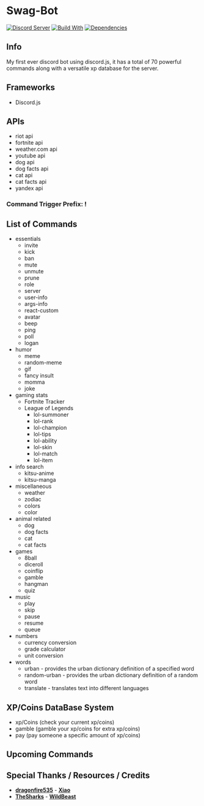 # Swag-Bot
[![Discord Server](https://discordapp.com/api/guilds/468302650337787914/embed.png)](https://discord.gg/ZG3UCB5)
[![Build With](https://img.shields.io/npm/v/discord.js.svg?maxAge=3600)](https://www.npmjs.com/package/discord.js)
[![Dependencies](https://img.shields.io/david/expressjs/express.svg)](https://github.com/c3duan/Swag-Bot/blob/master/package.json)

## Info
My first ever discord bot using discord.js, it has a total of 70 powerful commands along with a versatile xp database for the server.

## Frameworks
- Discord.js

## APIs
- riot api
- fortnite api
- weather.com api
- youtube api
- dog api
- dog facts api
- cat api
- cat facts api
- yandex api


### Command Trigger Prefix: !

## List of Commands
- essentials
    - invite
    - kick
    - ban
    - mute
    - unmute
    - prune
    - role
    - server
    - user-info
    - args-info
    - react-custom
    - avatar
    - beep
    - ping
    - poll
    - logan
- humor
    - meme
    - random-meme
    - gif
    - fancy insult
    - momma
    - joke
- gaming stats
    - Fortnite Tracker
    - League of Legends
        - lol-summoner
        - lol-rank
        - lol-champion
        - lol-tips
        - lol-ability
        - lol-skin
        - lol-match
        - lol-item
- info search
    - kitsu-anime
    - kitsu-manga
- miscellaneous 
    - weather
    - zodiac
    - colors
    - color
- animal related
    - dog
    - dog facts
    - cat
    - cat facts
- games
    - 8ball
    - diceroll
    - coinflip
    - gamble
    - hangman
    - quiz
- music
    - play
    - skip
    - pause
    - resume
    - queue
- numbers
    - currency conversion
    - grade calculator
    - unit conversion
- words
    - urban - provides the urban dictionary definition of a specified word
    - random-urban - provides the urban dictionary definition of a random word
    - translate - translates text into different languages


## XP/Coins DataBase System
- xp/Coins (check your current xp/coins)
- gamble (gamble your xp/coins for extra xp/coins)
- pay (pay someone a specific amount of xp/coins)

## Upcoming Commands


## Special Thanks / Resources / Credits
- **[dragonfire535](https://github.com/dragonfire535)** - **[Xiao](https://github.com/dragonfire535/xiao)**
- **[TheSharks](https://github.com/TheSharks)** - **[WildBeast](https://github.com/TheSharks/WildBeast)**


    
